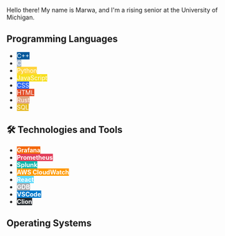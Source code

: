 Hello there! My name is Marwa, and I'm a rising senior at the University of Michigan. 

## Programming Languages

- <span style="background-color:#00599C; color:#FFFFFF">C++</span>
- <span style="background-color:#A8B9CC; color:#FFFFFF">C</span>
- <span style="background-color:#FFD43B; color:#FFFFFF">Python</span>
- <span style="background-color:#F7DF1E; color:#FFFFFF">JavaScript</span>
- <span style="background-color:#2965F1; color:#FFFFFF">CSS</span>
- <span style="background-color:#E34C26; color:#FFFFFF">HTML</span>
- <span style="background-color:#DEA584; color:#FFFFFF">Rust</span>
- <span style="background-color:#E6B91E; color:#FFFFFF">SQL</span>

## 🛠 Technologies and Tools

- **<span style="background-color:#F46800; color:#FFFFFF">Grafana</span>**
- **<span style="background-color:#E23E5A; color:#FFFFFF">Prometheus</span>**
- **<span style="background-color:#00B4AB; color:#FFFFFF">Splunk</span>**
- **<span style="background-color:#FF9900; color:#FFFFFF">AWS CloudWatch</span>**
- **<span style="background-color:#61DAFB; color:#FFFFFF">React</span>**
- **<span style="background-color:#A1A6AB; color:#FFFFFF">GDB</span>**
- **<span style="background-color:#007ACC; color:#FFFFFF">VSCode</span>**
- **<span style="background-color:#24292E; color:#FFFFFF">Clion</span>**

## Operating Systems
